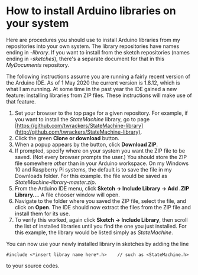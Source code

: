 # How to install Arduino libraries on your system
Here are procedures you should use to install Arduino libraries from my repositories into your own system.  The library repositories have names ending in *-library*.  If you want to install from the sketch repositories  (names ending in *-sketches*), there's a separate document for that in this *MyDocuments* repository.

The following instructions assume you are running a fairly recent version of the Arduino IDE.  As of 1 May 2020 the current version is 1.8.12, which is what I am running.  At some time in the past year the IDE gained a new feature: installing libraries from ZIP files.  These instructions will make use of that feature.

1. Set your browser to the top page for a given repository.  For example, if you want to install the *StateMachine* library, go to page [https://github.com/twrackers/StateMachine-library](http://github.com/twrackers/StateMachine-library).
2. Click the green **Clone or download** button.
3. When a popup appears by the button, click **Download ZIP**.
4. If prompted, specify where on your system you want the ZIP file to be saved.  (Not every browser prompts the user.)  You should store the ZIP file somewhere *other* than in your Arduino workspace.  On my Windows 10 and Raspberry Pi systems, the default is to save the file in my Downloads folder.  For this example. the file would be saved as *StateMachine-library-master.zip*.
5. From the Arduino IDE menu, click **Sketch -> Include Library -> Add .ZIP Library...**.  A file chooser window will open.
6. Navigate to the folder where you saved the ZIP file, select the file, and click on **Open**.  The IDE should now extract the files from the ZIP file and install them for its use.
7. To verify this worked, again click **Sketch -> Include Library**, then scroll the list of installed libraries until you find the one you just installed.  For this example, the library would be listed simply as *StateMachine*.

You can now use your newly installed library in sketches by adding the line

	#include <*insert libray name here*.h>    // such as <StateMachine.h>

to your source codes.
